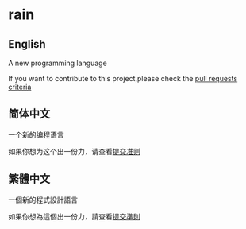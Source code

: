 # rain

## English

A new programming language

If you want to contribute to this project,please check the [pull requests criteria](Criteria_enus.md)


## 简体中文

一个新的编程语言

如果你想为这个出一份力，请查看[提交准则](Criteria_zhcn.md)

## 繁體中文

一個新的程式設計語言

如果你想為這個出一份力，請查看[提交準則](Criteria_zhtw.md)